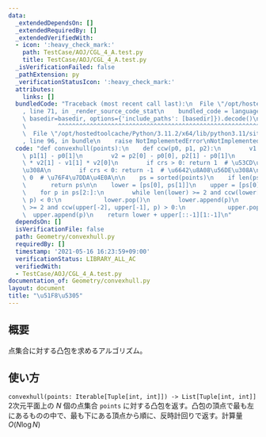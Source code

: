 ```yaml
---
data:
  _extendedDependsOn: []
  _extendedRequiredBy: []
  _extendedVerifiedWith:
  - icon: ':heavy_check_mark:'
    path: TestCase/AOJ/CGL_4_A.test.py
    title: TestCase/AOJ/CGL_4_A.test.py
  _isVerificationFailed: false
  _pathExtension: py
  _verificationStatusIcon: ':heavy_check_mark:'
  attributes:
    links: []
  bundledCode: "Traceback (most recent call last):\n  File \"/opt/hostedtoolcache/Python/3.11.2/x64/lib/python3.11/site-packages/onlinejudge_verify/documentation/build.py\"\
    , line 71, in _render_source_code_stat\n    bundled_code = language.bundle(stat.path,\
    \ basedir=basedir, options={'include_paths': [basedir]}).decode()\n          \
    \         ^^^^^^^^^^^^^^^^^^^^^^^^^^^^^^^^^^^^^^^^^^^^^^^^^^^^^^^^^^^^^^^^^^^^^^^^^^^^^^^^^\n\
    \  File \"/opt/hostedtoolcache/Python/3.11.2/x64/lib/python3.11/site-packages/onlinejudge_verify/languages/python.py\"\
    , line 96, in bundle\n    raise NotImplementedError\nNotImplementedError\n"
  code: "def convexhull(points):\n    def ccw(p0, p1, p2):\n        v1 = p1[0] - p0[0],\
    \ p1[1] - p0[1]\n        v2 = p2[0] - p0[0], p2[1] - p0[1]\n        crs = v1[0]\
    \ * v2[1] - v1[1] * v2[0]\n        if crs > 0: return 1  # \u53CD\u6642\u8A08\u56DE\
    \u308A\n        if crs < 0: return -1  # \u6642\u8A08\u56DE\u308A\n        return\
    \ 0  # \u76F4\u7DDA\u4E0A\n\n    ps = sorted(points)\n    if len(ps) <= 2:\n \
    \       return ps\n\n    lower = [ps[0], ps[1]]\n    upper = [ps[0], ps[1]]\n\
    \    for p in ps[2:]:\n        while len(lower) >= 2 and ccw(lower[-2], lower[-1],\
    \ p) < 0:\n            lower.pop()\n        lower.append(p)\n        while len(upper)\
    \ >= 2 and ccw(upper[-2], upper[-1], p) > 0:\n            upper.pop()\n      \
    \  upper.append(p)\n    return lower + upper[::-1][1:-1]\n"
  dependsOn: []
  isVerificationFile: false
  path: Geometry/convexhull.py
  requiredBy: []
  timestamp: '2021-05-16 16:23:59+09:00'
  verificationStatus: LIBRARY_ALL_AC
  verifiedWith:
  - TestCase/AOJ/CGL_4_A.test.py
documentation_of: Geometry/convexhull.py
layout: document
title: "\u51F8\u5305"
---
```


## 概要
点集合に対する凸包を求めるアルゴリズム。

## 使い方
`convexhull(points: Iterable[Tuple[int, int]]) -> List[Tuple[int, int]]`  
2次元平面上の $N$ 個の点集合 `points` に対する凸包を返す。凸包の頂点で最も左にあるものの中で、最も下にある頂点から順に、反時計回りで返す。計算量 $O(N\log N)$
